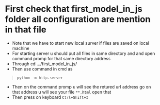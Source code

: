 # First check that first_model_in_js folder all configuration are mention in that file
* Note that we have to start new local surver if files are saved on local machine 
* For starting server u should put all files in same directory and and open command promp for that same directory address
* Through cd .../first_model_in_js/
* Then use command in cmd as 

> ```python -m http.server```

* Then on the command promp u will see the retured url address go on that address u will see your file ```**.html``` open that
* Then press on keyboard ```Ctrl+Shift+I ```
